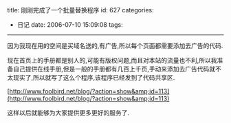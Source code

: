 title: 刚刚完成了一个批量替换程序
id: 627
categories:
  - 日记
date: 2006-07-10 15:09:08
tags:
---

因为我现在用的空间是买域名送的,有广告,所以每个页面都需要添加去广告的代码.

现在首页上的手册都是别人的,可能有版权问题,而且对本站的流量也不利,所以我准备自己提供在线手册,但是一般的手册都有几百上千页,手动来添加去广告代码就不太现实了,所以就写了这么个程序,该程序已经发到了代码共享区.

[http://www.foolbird.net/blog/?action=show&amp;id=113](http://www.foolbird.net/blog/?action=show&amp;id=113)

这样以后就能够为大家提供更多更好的服务了.
